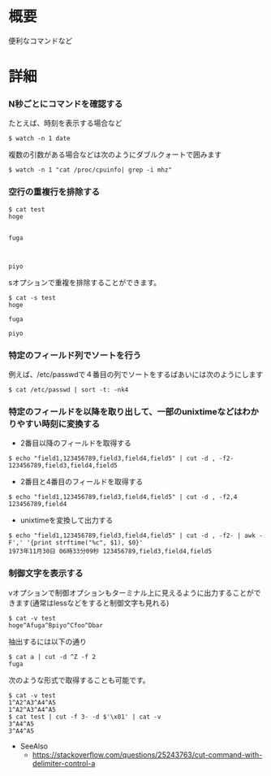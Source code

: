 # 概要
便利なコマンドなど


# 詳細

### N秒ごとにコマンドを確認する
たとえば、時刻を表示する場合など
```
$ watch -n 1 date
```

複数の引数がある場合などは次のようにダブルクォートで囲みます
```
$ watch -n 1 "cat /proc/cpuinfo| grep -i mhz"
```

### 空行の重複行を排除する
```
$ cat test 
hoge


fuga



piyo
```

sオプションで重複を排除することができます。
```
$ cat -s test 
hoge

fuga

piyo
```

### 特定のフィールド列でソートを行う
例えば、/etc/passwdで４番目の列でソートをするばあいには次のようにします
```
$ cat /etc/passwd | sort -t: -nk4 
```

### 特定のフィールドを以降を取り出して、一部のunixtimeなどはわかりやすい時刻に変換する
- 2番目以降のフィールドを取得する
```
$ echo "field1,123456789,field3,field4,field5" | cut -d , -f2- 
123456789,field3,field4,field5
```

- 2番目と4番目のフィールドを取得する
```
$ echo "field1,123456789,field3,field4,field5" | cut -d , -f2,4
123456789,field4
```

- unixtimeを変換して出力する
```
$ echo "field1,123456789,field3,field4,field5" | cut -d , -f2- | awk -F',' '{print strftime("%c", $1), $0}'
1973年11月30日 06時33分09秒 123456789,field3,field4,field5
```

### 制御文字を表示する
vオプションで制御オプションもターミナル上に見えるように出力することができます(通常はlessなどをすると制御文字も見れる)
```
$ cat -v test
hoge^Afuga^Bpiyo^Cfoo^Dbar
```

抽出するには以下の通り
```
$ cat a | cut -d ^Z -f 2
fuga
```

次のような形式で取得することも可能です。
```
$ cat -v test 
1^A2^A3^A4^A5
1^A2^A3^A4^A5
$ cat test | cut -f 3- -d $'\x01' | cat -v
3^A4^A5
3^A4^A5
```

- SeeAlso
  - https://stackoverflow.com/questions/25243763/cut-command-with-delimiter-control-a

